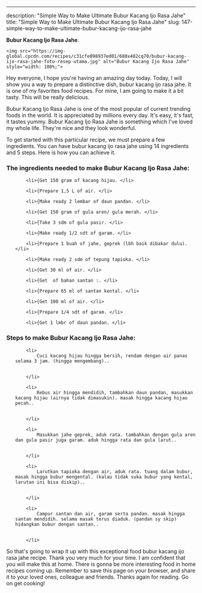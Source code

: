 ---
description: "Simple Way to Make Ultimate Bubur Kacang Ijo Rasa Jahe"
title: "Simple Way to Make Ultimate Bubur Kacang Ijo Rasa Jahe"
slug: 147-simple-way-to-make-ultimate-bubur-kacang-ijo-rasa-jahe

<p>
	<strong>Bubur Kacang Ijo Rasa Jahe</strong>. 
	
</p>
<p>
	
	<img src="https://img-global.cpcdn.com/recipes/c31cfe098937ed01/680x482cq70/bubur-kacang-ijo-rasa-jahe-foto-resep-utama.jpg" alt="Bubur Kacang Ijo Rasa Jahe" style="width: 100%;">
	
	
</p>
<p>
	Hey everyone, I hope you're having an amazing day today. Today, I will show you a way to prepare a distinctive dish, bubur kacang ijo rasa jahe. It is one of my favorites food recipes. For mine, I am going to make it a bit tasty. This will be really delicious.
</p>
	
<p>
	Bubur Kacang Ijo Rasa Jahe is one of the most popular of current trending foods in the world. It is appreciated by millions every day. It's easy, it's fast, it tastes yummy. Bubur Kacang Ijo Rasa Jahe is something which I've loved my whole life. They're nice and they look wonderful.
</p>
<p>
	
</p>

<p>
To get started with this particular recipe, we must prepare a few ingredients. You can have bubur kacang ijo rasa jahe using 14 ingredients and 5 steps. Here is how you can achieve it.
</p>

<h3>The ingredients needed to make Bubur Kacang Ijo Rasa Jahe:</h3>

<ol>
	
		<li>{Get 150 gram of kacang hijau. </li>
	
		<li>{Prepare 1,5 L of air. </li>
	
		<li>{Make ready 2 lembar of daun pandan. </li>
	
		<li>{Get 150 gram of gula aren/ gula merah. </li>
	
		<li>{Take 3 sdm of gula pasir. </li>
	
		<li>{Make ready 1/2 sdt of garam. </li>
	
		<li>{Prepare 1 buah of jahe, geprek (lbh baik dibakar dulu). </li>
	
		<li>{Make ready 2 sdm of tepung tapioka. </li>
	
		<li>{Get 30 ml of air. </li>
	
		<li>{Get  of bahan santan :. </li>
	
		<li>{Prepare 65 ml of santan kental. </li>
	
		<li>{Get 100 ml of air. </li>
	
		<li>{Prepare 1/4 sdt of garam. </li>
	
		<li>{Get 1 lmbr of daun pandan. </li>
	
</ol>
<p>
	
</p>

<h3>Steps to make Bubur Kacang Ijo Rasa Jahe:</h3>

<ol>
	
		<li>
			Cuci kacang hijau hingga bersih, rendam dengan air panas selama 3 jam. (hingga mengembang)..
			
			
		</li>
	
		<li>
			Rebus air hingga mendidih, tambahkan daun pandan, masukkan kacang hijau (airnya tidak dimasukin). masak hingga kacang hijau pecah..
			
			
		</li>
	
		<li>
			Masukkan jahe geprek, aduk rata. tambahkan dengan gula aren dan gula pasir juga garam. aduk hingga rata dan gula larut..
			
			
		</li>
	
		<li>
			Larutkan tapioka dengan air, aduk rata. tuang dalam bubur, masak hingga bubur mengental. (kalau tidak suka bubur yang kental, larutan ini bisa diskip)..
			
			
		</li>
	
		<li>
			Campur santan dan air, garam serta pandan. masak hingga santan mendidih. selama masak terus diaduk. (pandan sy skip) hidangkan bubur dengan santan..
			
			
		</li>
	
</ol>

<p>
	
</p>

<p>
	So that's going to wrap it up with this exceptional food bubur kacang ijo rasa jahe recipe. Thank you very much for your time. I am confident that you will make this at home. There is gonna be more interesting food in home recipes coming up. Remember to save this page on your browser, and share it to your loved ones, colleague and friends. Thanks again for reading. Go on get cooking!
</p>
